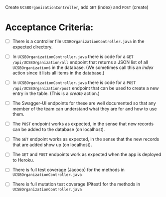 Create `UCSBOrganizationController`, add `GET` (index) and `POST` (create)

# Acceptance Criteria:

- [ ] There is a controller file `UCSBOrganizationController.java`
      in the expected directory.
- [ ] In `UCSBOrganizationController.java` there is 
      code for a `GET /api/UCSBOrganization/all` endpoint 
      that returns a JSON list of all `UCSBOrganization`s in the database.
      (We sometimes call this an *index* action since it lists all
      items in the database.)
- [ ] In `UCSBOrganizationController.java` there is 
      code for a `POST /api/UCSBOrganization/post` endpoint
      that can be used to create a new entry in the table. (This
      is a *create* action.)
- [ ] The Swagger-UI endpoints for these are well documented so that
      any member of the team can understand what they are for and
      how to use them.
- [ ] The `POST` endpoint works as expected, in the sense that new
      records can be added to the database (on localhost).
- [ ] The `GET` endpoint works as expected, in the sense that the new
      records that are added show up (on localhost).
- [ ] The `GET` and `POST` endpoints work as expected when the 
      app is deployed to Heroku.
- [ ] There is full test coverage (Jacoco) for the methods in 
      `UCSBOrganizationController.java`
- [ ] There is full mutation test coverage (Pitest) for the methods in
      `UCSBOrganizationController.java`



